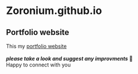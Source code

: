 # Zoronium.github.io
## Portfolio website
This my [portfolio website](https://zoronium.github.io)<br><br>
**_please take a look and suggest any improvments_** 🙂<br>
Happy to connect with you 
